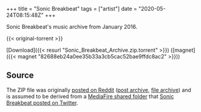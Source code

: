 +++
title = "Sonic Breakbeat"
tags = ["artist"]
date = "2020-05-24T08:15:48Z"
+++

Sonic Breakbeat's music archive from January 2016.

{{< original-torrent >}}

[Download]({{< resurl "Sonic_Breakbeat_Archive.zip.torrent" >}}) ([magnet]({{< magnet "82688eb24a0ee35b33a3cb5cac52bae9ffdc8ac2" >}}))

## Source

The ZIP file was originally [posted on Reddit](https://www.reddit.com/r/MLPtunes/comments/44yld0/sonic_breakbeat_archive_single_zip_50_songs_550mb/) ([post archive](https://web.archive.org/web/20200524081221/https://www.reddit.com/r/MLPtunes/comments/44yld0/sonic_breakbeat_archive_single_zip_50_songs_550mb/), [file archive](https://web.archive.org/web/20200524080619/https://www.sendspace.com/pro/dl/jy8avd/)) and is assumed to be derived from a [MediaFire shared folder](https://www.mediafire.com/folder/g858wpzxnydln/Sonic_Breakbeat_Archive) that [Sonic Breakbeat posted on Twitter](https://twitter.com/Sonic_Breakbeat/status/686351467297517569).
